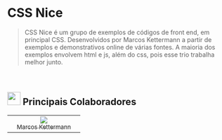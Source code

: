 # CSS Nice
> CSS Nice é um grupo de exemplos de códigos de front end, em principal CSS.
> Desenvolvidos por Marcos Kettermann a partir de exemplos e demonstrativos online de várias fontes.
> A maioria dos exemplos envolvem html e js, além do css, pois esse trio trabalha melhor junto.

<br>

<h2><img src="https://user-images.githubusercontent.com/109902736/216818237-b0bc70b0-cd8f-4f2d-8dc4-2cc45417180d.png" width="30">
 Principais Colaboradores</h2>

<table><tbody><tr>
  <td align="center" width="150"><a href="https://github.com/mkettermann"><img src="https://avatars.githubusercontent.com/u/109902736?s=70&v=4"><br><sub>Marcos Kettermann</sub></a></td>
</tr></tbody></table>

